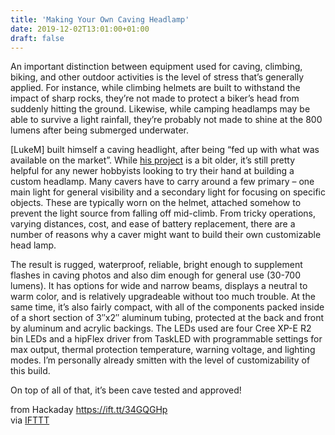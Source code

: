 ```yaml
---
title: 'Making Your Own Caving Headlamp'
date: 2019-12-02T13:01:00+01:00
draft: false
---
```


An important distinction between equipment used for caving, climbing, biking, and other outdoor activities is the level of stress that’s generally applied. For instance, while climbing helmets are built to withstand the impact of sharp rocks, they’re not made to protect a biker’s head from suddenly hitting the ground. Likewise, while camping headlamps may be able to survive a light rainfall, they’re probably not made to shine at the 800 lumens after being submerged underwater.

\[LukeM\] built himself a caving headlight, after being “fed up with what was available on the market”. While [his project](http://forums.caves.org/viewtopic.php?f=2&t=10124) is a bit older, it’s still pretty helpful for any newer hobbyists looking to try their hand at building a custom headlamp. Many cavers have to carry around a few primary – one main light for general visibility and a secondary light for focusing on specific objects. These are typically worn on the helmet, attached somehow to prevent the light source from falling off mid-climb. From tricky operations, varying distances, cost, and ease of battery replacement, there are a number of reasons why a caver might want to build their own customizable head lamp.

The result is rugged, waterproof, reliable, bright enough to supplement flashes in caving photos and also dim enough for general use (30-700 lumens). It has options for wide and narrow beams, displays a neutral to warm color, and is relatively upgradeable without too much trouble. At the same time, it’s also fairly compact, with all of the components packed inside of a short section of 3″x2″ aluminum tubing, protected at the back and front by aluminum and acrylic backings. The LEDs used are four Cree XP-E R2 bin LEDs and a hipFlex driver from TaskLED with programmable settings for max output, thermal protection temperature, warning voltage, and lighting modes. I’m personally already smitten with the level of customizability of this build.

On top of all of that, it’s been cave tested and approved!

  
  
from Hackaday https://ift.tt/34GQGHp  
via [IFTTT](https://ifttt.com/?ref=da&site=blogger)